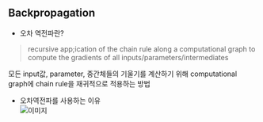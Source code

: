 ## Backpropagation
- 오차 역전파란?
> recursive app;ication of the chain rule along a computational graph to compute the gradients of all inputs/parameters/intermediates  

모든 input값, parameter, 중간체들의 기울기를 계산하기 위해 computational graph에 chain rule을 재귀적으로 적용하는 방법


- 오차역전파를 사용하는 이유  
![이미지](https://img1.daumcdn.net/thumb/R1280x0/?scode=mtistory2&fname=https%3A%2F%2Fblog.kakaocdn.net%2Fdn%2FvgPV4%2FbtqDOjh9ow6%2FXqQnYmCTbryWMHAwFmCBO1%2Fimg.png)
